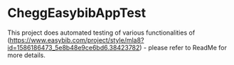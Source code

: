# CheggEasybibAppTest
This project does automated testing of various functionalities of (https://www.easybib.com/project/style/mla8?id=1586186473_5e8b48e9ce6bd6.38423782) - please refer to ReadMe for more details.
